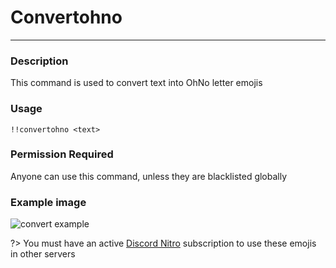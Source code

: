 # Convertohno
---
### Description
This command is used to convert text into OhNo letter emojis
### Usage
```
!!convertohno <text>
```
### Permission Required
Anyone can use this command, unless they are blacklisted globally

### Example image
![convert example](<https://cdn.glitch.com/55e919ff-bec9-42fb-9fa6-36af40d10af7%2Fconvertohno.PNG?v=1587143790375>)

?> You must have an active [Discord Nitro](https://discordapp.com/nitro) subscription to use these emojis in other servers



